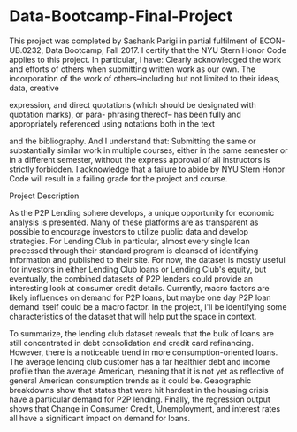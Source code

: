 # Data-Bootcamp-Final-Project

This project was completed by Sashank Parigi in partial fulfilment of ECON-UB.0232,
Data Bootcamp, Fall 2017. I certify that the NYU Stern Honor Code applies to this project. In
particular, I have:
Clearly acknowledged the work and efforts of others when submitting written work as our own.
The incorporation of the work of others–including but not limited to their ideas, data, creative

expression, and direct quotations (which should be designated with quotation marks), or para-
phrasing thereof– has been fully and appropriately referenced using notations both in the text

and the bibliography.
And I understand that:
Submitting the same or substantially similar work in multiple courses, either in the same semester
or in a different semester, without the express approval of all instructors is strictly forbidden.
I acknowledge that a failure to abide by NYU Stern Honor Code will result in a failing grade for
the project and course.

Project Description

As the P2P Lending sphere develops, a unique opportunity for economic analysis is presented. Many of these
platforms are as transparent as possible to encourage investors to utilize public data and develop strategies.
For Lending Club in particular, almost every single loan processed through their standard program is cleansed
of identifying information and published to their site. For now, the dataset is mostly useful for investors in either
Lending Club loans or Lending Club's equity, but eventually, the combined datasets of P2P lenders could
provide an interesting look at consumer credit details. Currently, macro factors are likely influences on demand
for P2P loans, but maybe one day P2P loan demand itself could be a macro factor. In the project, I'll be
identifying some characteristics of the dataset that will help put the space in context.

To summarize, the lending club dataset reveals that the bulk of loans are still concentrated in debt consolidation and credit card refinancing. However, there is a noticeable trend in more consumption-oriented loans. The average lending club customer has a far healthier debt and income profile than the average American, meaning that it is not yet as reflective of general American consumption trends as it could be. Geaographic breakdowns show that states that were hit hardest in the housing crisis have a particular demand for P2P lending. Finally, the regression output shows that Change in Consumer Credit, Unemployment, and interest rates all have a significant impact on demand for loans.
